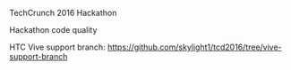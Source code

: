 TechCrunch 2016 Hackathon

Hackathon code quality

HTC Vive support branch: https://github.com/skylight1/tcd2016/tree/vive-support-branch
